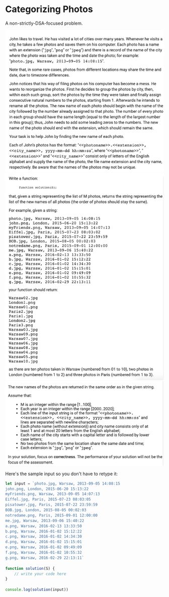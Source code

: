 # Categorizing Photos

A non-strictly-DSA-focused problem.

![Part 1](./assets/taskOne01.png)
![Part 2](./assets/taskOne02.png)
![Part 3](./assets/taskOne03.png)

Here's the sample input so you don't have to retype it:

```js
let input = `photo.jpg, Warsaw, 2013-09-05 14:08:15
john.png, London, 2015-06-20 15:13:22
myFriends.png, Warsaw, 2013-09-05 14:07:13
Eiffel.jpg, Paris, 2015-07-23 08:03:05
pisatower.jpg, Paris, 2015-07-22 23:59:59
BOB.jpg, London, 2015-08-05 00:02:03
notredame.png, Paris, 2015-09-01 12:00:00
me.jpg, Warsaw, 2013-09-06 15:40:22
a.png, Warsaw, 2016-02-13 13:33:50
b.png, Warsaw, 2016-01-02 15:12:22
c.png, Warsaw, 2016-01-02 14:34:30
d.png, Warsaw, 2016-01-02 15:15:01
e.png, Warsaw, 2016-01-02 09:49:09
f.png, Warsaw, 2016-01-02 10:55:32
g.png, Warsaw, 2016-02-29 22:13:11`

function solution(S) {
    // write your code here
}

console.log(solution(input))

```